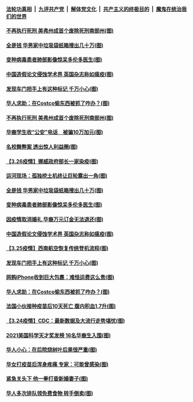 ####  [法轮功真相](../../../../basic/blob/master/README.md?t=03280401) &nbsp;|&nbsp; [九评共产党](../../../../9ping.md/blob/master/README.md?t=03280401) &nbsp;|&nbsp; [解体党文化](../../../../jtdwh.md/blob/master/README.md?t=03280401)  &nbsp;|&nbsp; [共产主义的终极目的](../../../../gczydzjmd.md/blob/master/README.md?t=03280401) &nbsp;|&nbsp; [魔鬼在统治我们的世界](../../../../mgztzwmdsj.md/blob/master/README.md?t=03280401) 

#### [不再执行死刑 美弗州成首个废除死刑南部州(图)](../pages/p3/966856.md?t=03280401) 

#### [全是钱 华男家中垃圾袋纸箱搜出几十万(图)](../pages/p3/966831.md?t=03280401) 

#### [变种病毒患者肺部影像惊呆多伦多医生(图)](../pages/p3/966753.md?t=03280401) 

#### [中国造假论文侵蚀学术界 英国杂志称如瘟疫(图)](../pages/p3/966748.md?t=03280401) 

#### [发现车门把手上有这种标记 千万小心(图)](../pages/p3/966737.md?t=03280401) 

#### [华人求助：在Costco偷东西被抓了咋办？(图)](../pages/p3/966706.md?t=03280401) 

#### [不再执行死刑 美弗州成首个废除死刑南部州(图)](../pages/p3/966856.md?t=03280401) 

#### [华裔学生收“公安”电话　被骗10万加元(图)](../pages/p3/966877.md?t=03280401) 

#### [名校舞弊案 透出惊人利益圈(图)](../pages/p3/966797.md?t=03280401) 

#### [【3.26疫情】挪威政府部长一家染疫(图)](../pages/p3/966854.md?t=03280401) 

#### [运河现场：孤独挖土机终让巨轮露出一角(图)](../pages/p3/966851.md?t=03280401) 

#### [全是钱 华男家中垃圾袋纸箱搜出几十万(图)](../pages/p3/966831.md?t=03280401) 

#### [变种病毒患者肺部影像惊呆多伦多医生(图)](../pages/p3/966753.md?t=03280401) 

#### [因疫情取消婚礼 华裔万元订金无法退还(图)](../pages/p3/966752.md?t=03280401) 

#### [中国造假论文侵蚀学术界 英国杂志称如瘟疫(图)](../pages/p3/966748.md?t=03280401) 

#### [【3.25疫情】西南航空恢复传统登机流程(图)](../pages/p3/966739.md?t=03280401) 

#### [发现车门把手上有这种标记 千万小心(图)](../pages/p3/966737.md?t=03280401) 

#### [网购iPhone收到巨大包裹：难怪运费这么贵(图)](../pages/p3/966713.md?t=03280401) 

#### [华人求助：在Costco偷东西被抓了咋办？(图)](../pages/p3/966706.md?t=03280401) 

#### [法国小伙接种疫苗后10天死亡 腹内积血1.7升(图)](../pages/p3/966632.md?t=03280401) 

#### [【3.24疫情】CDC：最新数据及大流行走势堪忧(图)](../pages/p3/966626.md?t=03280401) 

#### [2021美国科学天才奖发榜 16名华裔生入围(图)](../pages/p3/966613.md?t=03280401) 

#### [华人小心：在后院烧树叶后果很严重(图)](../pages/p3/966600.md?t=03280401) 

#### [华女打疫苗后浑身疼痛 专家：可能曾感染(图)](../pages/p3/966585.md?t=03280401) 

#### [紧急关头下 他一拳打昏新婚妻子(图)](../pages/p3/966485.md?t=03280401) 

#### [华人多次排队领免费食物 转手倒卖(图)](../pages/p3/966529.md?t=03280401) 

